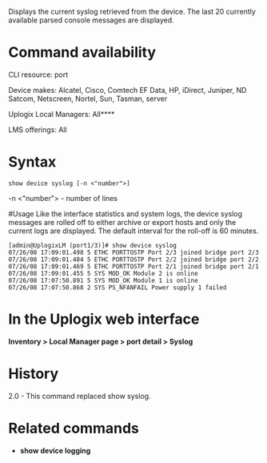 <!-- 5.4 -->

Displays the current syslog retrieved from the device. The last 20 currently available parsed console messages are displayed.

# Command availability

CLI resource: port

Device makes: Alcatel, Cisco, Comtech EF Data, HP, iDirect, Juniper, ND Satcom, Netscreen, 
Nortel, Sun, Tasman, server

Uplogix Local Managers: All****

LMS offerings: All

# Syntax 

```
show device syslog [-n <"number">]
```
-n <"number"> - number of lines

#Usage 
Like the interface statistics and system logs, the device syslog messages are rolled off to either archive or export hosts and only the current logs are displayed. The default interval for the roll-off is 60 minutes.

```
[admin@UplogixLM (port1/3)]# show device syslog
07/26/08 17:09:01.498 5 ETHC PORTTOSTP Port 2/3 joined bridge port 2/3
07/26/08 17:09:01.484 5 ETHC PORTTOSTP Port 2/2 joined bridge port 2/2
07/26/08 17:09:01.469 5 ETHC PORTTOSTP Port 2/1 joined bridge port 2/1
07/26/08 17:09:01.455 5 SYS MOD_OK Module 2 is online
07/26/08 17:07:50.891 5 SYS MOD_OK Module 1 is online
07/26/08 17:07:50.868 2 SYS PS_NFANFAIL Power supply 1 failed
```

# In the Uplogix web interface

**Inventory > Local Manager page > port detail > Syslog**

# History 

2.0 - This command replaced show syslog.

# Related commands 

- **show device logging**
